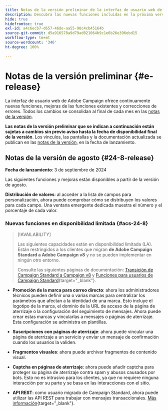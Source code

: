 ```yaml
---
title: Notas de la versión preliminar de la interfaz de usuario web de Campaign v8
description: Descubra las nuevas funciones incluidas en la próxima versión de la interfaz de usuario web de Campaign
hide: true
hidefromtoc: true
exl-id: a4c6ecb7-d657-46de-aa55-90c4cb45164b
source-git-commit: d5a916578a9d79ad021064b9c1e6b26e396ebd15
workflow-type: tm+mt
source-wordcount: '346'
ht-degree: 100%

---
```


# Notas de la versión preliminar {#e-release}

La interfaz de usuario web de Adobe Campaign ofrece continuamente nuevas funciones, mejoras de las funciones existentes y correcciones de errores. Todos los cambios se consolidan al final de cada mes en las [notas de la versión](release-notes.md).

**Las notas de la versión preliminar que se indican a continuación están sujetas a cambios sin previo aviso hasta la fecha de disponibilidad final de la versión**. Los vínculos, las pantallas y la documentación actualizada se publican en las [notas de la versión](release-notes.md), en la fecha de lanzamiento.

## Notas de la versión de agosto {#24-8-release}

**Fecha de lanzamiento**: 3 de septiembre de 2024

Las siguientes funciones y mejoras están disponibles a partir de la versión de agosto.

**Distribución de valores**: al acceder a la lista de campos para personalización, ahora puede comprobar cómo se distribuyen los valores para cada campo. Una ventana emergente dedicada muestra el número y el porcentaje de cada valor.


### Nuevas funciones en disponibilidad limitada {#acs-24-8}

>[!AVAILABILITY]
>
>Las siguientes capacidades están en disponibilidad limitada (LA). Están restringidos a los clientes que migran **de Adobe Campaign Standard a Adobe Campaign v8** y no se pueden implementar en ningún otro entorno.
>
>Consulte las siguientes páginas de documentación: [Transición de Campaign Standard a Campaign v8](../rn/acs-migration.md) y [Funciones para usuarios de Campaign Standard](https://experienceleague.adobe.com/docs/experience-cloud/campaign/campaign-standard-migration-home.html?lang=es){target="_blank"}.

* **Promoción de la marca para correo directo**: ahora los administradores técnicos pueden definir una o varias marcas para centralizar los parámetros que afectan a la identidad de una marca. Esto incluye el logotipo de la marca, el dominio de la URL de acceso de la página de aterrizaje o la configuración del seguimiento de mensajes. Ahora puede crear estas marcas y vincularlas a mensajes o páginas de aterrizaje. Esta configuración se administra en plantillas.

* **Suscripciones con páginas de aterrizaje**: ahora puede vincular una página de aterrizaje a un servicio y enviar un mensaje de confirmación cuando los usuarios la validen. 

* **Fragmentos visuales**: ahora puede archivar fragmentos de contenido visual.

* **Captcha en páginas de aterrizaje**: ahora puede añadir captcha para proteger su página de aterrizaje contra spam y abusos causados por bots. Esto no es intrusivo para los clientes, ya que no requiere ninguna interacción por su parte y se basa en las interacciones con el sitio.

* **API REST**: como usuario migrado de Campaign Standard, ahora puede utilizar las API REST para trabajar con mensajes transaccionales. [Más información](https://experienceleague.adobe.com/docs/experience-cloud/campaign/apis/get-started-apis.html?lang=es){target="_blank"}.


